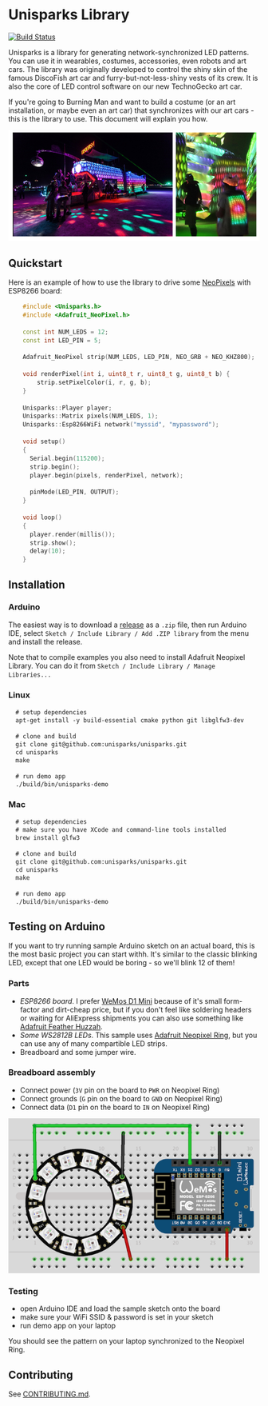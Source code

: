 # Unisparks Library

[![Build Status](https://travis-ci.org/unisparks/unisparks.svg?branch=master)](https://travis-ci.org/unisparks/unisparks)

Unisparks is a library for generating network-synchronized LED patterns. 
You can use it in wearables, costumes, accessories, even robots and art cars. The library was originally developed
to control the shiny skin of the famous DiscoFish art car and furry-but-not-less-shiny vests of its crew. It is
also the core of LED control software on our new TechnoGecko art car.

If you're going to Burning Man and want to build a costume (or an art installation, or maybe even an art car)
that synchronizes with our art cars - this is the library to use. This document will explain you how.

![Image](extras/docs/discofish.jpg)

## Quickstart

Here is an example of how to use the library to 
drive some [NeoPixels](https://www.adafruit.com/index.php?main_page=category&cPath=168) with ESP8266 board:

```c++
    #include <Unisparks.h>
    #include <Adafruit_NeoPixel.h>

    const int NUM_LEDS = 12;
    const int LED_PIN = 5; 
 
    Adafruit_NeoPixel strip(NUM_LEDS, LED_PIN, NEO_GRB + NEO_KHZ800);

    void renderPixel(int i, uint8_t r, uint8_t g, uint8_t b) {
        strip.setPixelColor(i, r, g, b);       
    }

    Unisparks::Player player;
    Unisparks::Matrix pixels(NUM_LEDS, 1);
    Unisparks::Esp8266WiFi network("myssid", "mypassword");

    void setup()
    {
      Serial.begin(115200);
      strip.begin();
      player.begin(pixels, renderPixel, network);
 
      pinMode(LED_PIN, OUTPUT);
    }

    void loop()
    {
      player.render(millis());
      strip.show();
      delay(10);
    }
```

## Installation

### Arduino

The easiest way is to download a [release](https://github.com/unisparks/unisparks/releases) as a `.zip` file, 
then run Arduino IDE, select `Sketch / Include Library / Add .ZIP library` from the menu and install the release.

Note that to compile examples you also need to install Adafruit Neopixel Library. You can do it from 
`Sketch / Include Library / Manage Libraries...`

### Linux

```shell
  # setup dependencies
  apt-get install -y build-essential cmake python git libglfw3-dev

  # clone and build 
  git clone git@github.com:unisparks/unisparks.git
  cd unisparks
  make 

  # run demo app
  ./build/bin/unisparks-demo 
```

### Mac

```shell
  # setup dependencies
  # make sure you have XCode and command-line tools installed
  brew install glfw3

  # clone and build 
  git clone git@github.com:unisparks/unisparks.git
  cd unisparks
  make 

  # run demo app
  ./build/bin/unisparks-demo 
```

## Testing on Arduino

If you want to try running sample Arduino sketch on an actual board, this is the most basic project you can start withh. It's similar to the classic blinking LED, except that one LED would be boring - so we'll blink 12 of them!

### Parts
  - *ESP8266 board*. I prefer [WeMos D1 Mini](https://www.aliexpress.com/item/ESP8266-ESP-12-ESP-12F-CH340G-CH340-V2-USB-WeMos-D1-Mini-WIFI-Development-Board-D1/32674463823.html?spm=a2g0s.9042311.0.0.3d714c4dn6YfQ9) because of it's small form-factor and dirt-cheap price, but if you don't feel like soldering headers or waiting for AliExpress shipments you can also use something like [Adafruit Feather Huzzah](https://www.adafruit.com/product/3046).
  - *Some WS2812B LEDs*. This sample uses [Adafruit Neopixel Ring](https://www.adafruit.com/product/1643), but you can use any of many compartible LED strips.
  - Breadboard and some jumper wire.

### Breadboard assembly

  - Connect power (`3V` pin on the board to `PWR` on Neopixel Ring) 
  - Connect grounds (`G` pin on the board to `GND` on Neopixel Ring)
  - Connect data (`D1` pin on the board to `IN` on Neopixel Ring) 

  ![Image](extras/docs/ring_bb.png)

### Testing

 - open Arduino IDE and load the sample sketch onto the board
 - make sure your WiFi SSID & password is set in your sketch
 - run demo app on your laptop 

 You should see the pattern on your laptop synchronized to the Neopixel Ring.

## Contributing

See [CONTRIBUTING.md](CONTRIBUTING.md).

